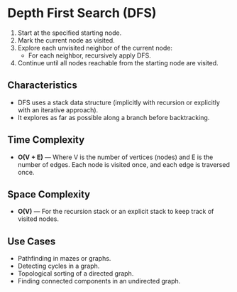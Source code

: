 # Depth First Search (DFS)

1. Start at the specified starting node.
2. Mark the current node as visited.
3. Explore each unvisited neighbor of the current node:
   - For each neighbor, recursively apply DFS.
4. Continue until all nodes reachable from the starting node are visited.

## Characteristics
- DFS uses a stack data structure (implicitly with recursion or explicitly with an iterative approach).
- It explores as far as possible along a branch before backtracking.

## Time Complexity
- **O(V + E)** — Where V is the number of vertices (nodes) and E is the number of edges. Each node is visited once, and each edge is traversed once.

## Space Complexity
- **O(V)** — For the recursion stack or an explicit stack to keep track of visited nodes.

## Use Cases
- Pathfinding in mazes or graphs.
- Detecting cycles in a graph.
- Topological sorting of a directed graph.
- Finding connected components in an undirected graph. 